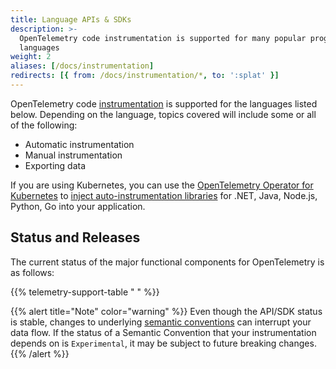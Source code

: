 ```yaml
---
title: Language APIs & SDKs
description: >-
  OpenTelemetry code instrumentation is supported for many popular programming
  languages
weight: 2
aliases: [/docs/instrumentation]
redirects: [{ from: /docs/instrumentation/*, to: ':splat' }]
---
```


OpenTelemetry code [instrumentation][] is supported for the languages listed
below. Depending on the language, topics covered will include some or all of the
following:

- Automatic instrumentation
- Manual instrumentation
- Exporting data

If you are using Kubernetes, you can use the [OpenTelemetry Operator for
Kubernetes][otel-op] to [inject auto-instrumentation libraries][auto] for .NET,
Java, Node.js, Python, Go into your application.

## Status and Releases

The current status of the major functional components for OpenTelemetry is as
follows:

{{% telemetry-support-table " " %}}

{{% alert title="Note" color="warning" %}} Even though the API/SDK status
is stable, changes to underlying [semantic conventions][SemConv] can interrupt
your data flow. If the status of a Semantic Convention that your instrumentation
depends on is `Experimental`, it may be subject to future breaking changes.
{{% /alert %}}

[auto]: /docs/kubernetes/operator/automatic/
[instrumentation]: /docs/concepts/instrumentation/
[otel-op]: /docs/kubernetes/operator/
[SemConv]: /docs/concepts/semantic-conventions/
